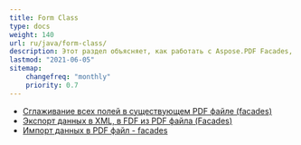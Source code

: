 ```yaml
---
title: Form Class
type: docs
weight: 140
url: ru/java/form-class/
description: Этот раздел объясняет, как работать с Aspose.PDF Facades, используя Form Class.
lastmod: "2021-06-05"
sitemap:
    changefreq: "monthly"
    priority: 0.7
---
```


- [Сглаживание всех полей в существующем PDF файле (facades)](/pdf/java/flatten-all-fields/)
- [Экспорт данных в XML, в FDF из PDF файла (Facades)](/pdf/java/export-data-into-a-pdf-file-facades/)
- [Импорт данных в PDF файл - facades](/pdf/java/import-data-into-a-pdf-file-facades/)